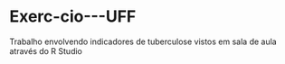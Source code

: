 # Exerc-cio---UFF
Trabalho envolvendo indicadores de tuberculose vistos em sala de aula através do R Studio 
